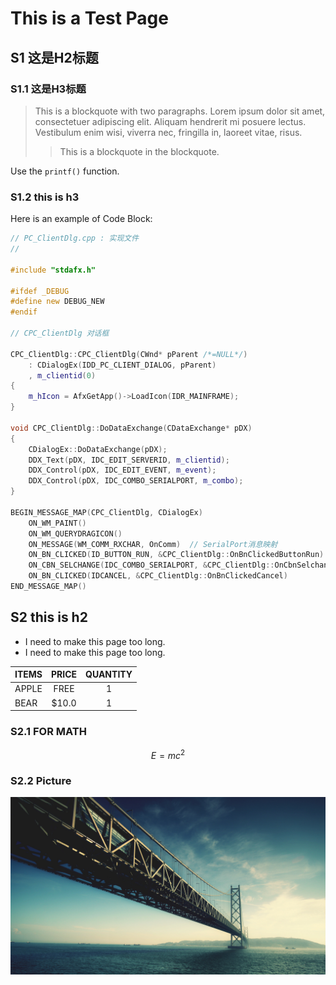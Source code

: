 This is a Test Page
=============

## S1 这是H2标题



### S1.1 这是H3标题

> This is a blockquote with two paragraphs. Lorem ipsum dolor sit amet,
> consectetuer adipiscing elit. Aliquam hendrerit mi posuere lectus.
> Vestibulum enim wisi, viverra nec, fringilla in, laoreet vitae, risus.
> 
> > This is a blockquote in the blockquote.
>

Use the `printf()` function.

### S1.2 this is h3

Here is an example of Code Block:

```Cpp
// PC_ClientDlg.cpp : 实现文件
//

#include "stdafx.h"

#ifdef _DEBUG
#define new DEBUG_NEW
#endif

// CPC_ClientDlg 对话框

CPC_ClientDlg::CPC_ClientDlg(CWnd* pParent /*=NULL*/)
    : CDialogEx(IDD_PC_CLIENT_DIALOG, pParent)
    , m_clientid(0)
{
    m_hIcon = AfxGetApp()->LoadIcon(IDR_MAINFRAME);
}

void CPC_ClientDlg::DoDataExchange(CDataExchange* pDX)
{
    CDialogEx::DoDataExchange(pDX);
    DDX_Text(pDX, IDC_EDIT_SERVERID, m_clientid);
    DDX_Control(pDX, IDC_EDIT_EVENT, m_event);
    DDX_Control(pDX, IDC_COMBO_SERIALPORT, m_combo);
}

BEGIN_MESSAGE_MAP(CPC_ClientDlg, CDialogEx)
    ON_WM_PAINT()
    ON_WM_QUERYDRAGICON()
    ON_MESSAGE(WM_COMM_RXCHAR, OnComm)	// SerialPort消息映射
    ON_BN_CLICKED(ID_BUTTON_RUN, &CPC_ClientDlg::OnBnClickedButtonRun)
    ON_CBN_SELCHANGE(IDC_COMBO_SERIALPORT, &CPC_ClientDlg::OnCbnSelchangeComboSerialport)
    ON_BN_CLICKED(IDCANCEL, &CPC_ClientDlg::OnBnClickedCancel)
END_MESSAGE_MAP()
```    

## S2 this is h2

+ I need to make this page too long.
+ I need to make this page too long.

|ITEMS|PRICE|QUANTITY|
|-----|:----:|:------:|
|APPLE|FREE|1|
|BEAR|$10.0|1|

### S2.1 FOR MATH
$$E=mc^2$$

### S2.2 Picture
![Bridge](imgs/bridge.jpg)
